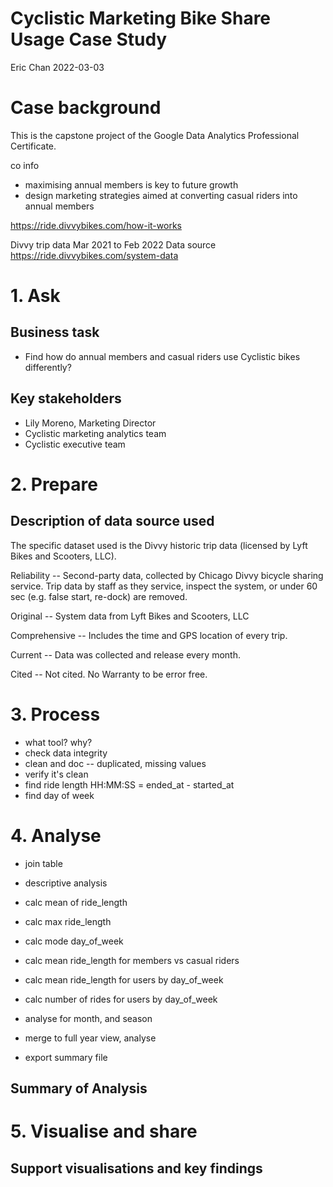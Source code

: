 # Cyclistic Marketing Bike Share Usage Case Study

Eric Chan 2022-03-03

# Case background

This is the capstone project of the Google Data Analytics Professional Certificate.

co info

- maximising annual members is key to future growth
- design marketing strategies aimed at converting casual riders into annual members

https://ride.divvybikes.com/how-it-works

Divvy trip data Mar 2021 to Feb 2022
Data source
https://ride.divvybikes.com/system-data

# 1. Ask

## Business task

- Find how do annual members and casual riders use Cyclistic bikes differently?

## Key stakeholders

- Lily Moreno, Marketing Director
- Cyclistic marketing analytics team
- Cyclistic executive team

# 2. Prepare

## Description of data source used

The specific dataset used is the Divvy historic trip data (licensed by Lyft Bikes and Scooters, LLC).

Reliability -- Second-party data, collected by Chicago Divvy bicycle sharing service. Trip data by staff as they service, inspect the system, or under 60 sec (e.g. false start, re-dock) are removed.

Original -- System data from Lyft Bikes and Scooters, LLC

Comprehensive -- Includes the time and GPS location of every trip.

Current -- Data was collected and release every month.

Cited -- Not cited. No Warranty to be error free.

# 3. Process

- what tool? why?
- check data integrity
- clean and doc -- duplicated, missing values
- verify it's clean
- find ride length HH:MM:SS = ended_at - started_at
- find day of week

# 4. Analyse

- join table

- descriptive analysis
- calc mean of ride_length
- calc max ride_length
- calc mode day_of_week
- calc mean ride_length for members vs casual riders
- calc mean ride_length for users by day_of_week
- calc number of rides for users by day_of_week

- analyse for month, and season

- merge to full year view, analyse
- export summary file

## Summary of Analysis

# 5. Visualise and share

## Support visualisations and key findings
